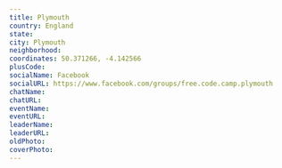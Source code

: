 ```yaml
---
title: Plymouth
country: England
state: 
city: Plymouth
neighborhood: 
coordinates: 50.371266, -4.142566
plusCode:
socialName: Facebook
socialURL: https://www.facebook.com/groups/free.code.camp.plymouth
chatName:
chatURL:
eventName:
eventURL:
leaderName:
leaderURL:
oldPhoto: 
coverPhoto:
---
```

